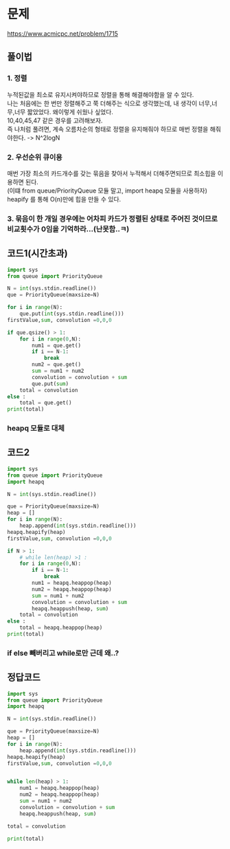 # 문제
https://www.acmicpc.net/problem/1715

## 풀이법
### 1. 정렬
누적된값을 최소로 유지시켜야하므로 정렬을 통해 해결해야함을 알 수 있다.   
나는 처음에는 한 번만 정렬해주고 쭉 더해주는 식으로 생각했는데, 내 생각이 너무,너무,너무 짧았었다.  왜이렇게 쉬웠나 싶었다.    
10,40,45,47 같은 경우를 고려해보자.   
즉 나처럼 풀려면, 계속 오름차순의 형태로 정렬을 유지해줘야 하므로 매번 정렬을 해줘야한다. -> N^2logN    
### 2. 우선순위 큐이용
매번 가장 최소의 카드개수를 갖는 묶음을 찾아서 누적해서 더해주면되므로 최소힙을 이용하면 된다.    
(이떄 from queue/PriorityQueue 모듈 말고, import heapq 모듈을 사용하자)    
heapify 를 통해 O(n)만에 힙을 만들 수 있다.   
### 3. 묶음이 한 개일 경우에는 어차피 카드가 정렬된 상태로 주어진 것이므로 비교횟수가 0임을 기억하라...(난못함..ㅋ)

## 코드1(시간초과)
```python
import sys
from queue import PriorityQueue

N = int(sys.stdin.readline())
que = PriorityQueue(maxsize=N)

for i in range(N):
    que.put(int(sys.stdin.readline()))
firstValue,sum, convolution =0,0,0

if que.qsize() > 1:
    for i in range(0,N):
        num1 = que.get()
        if i == N-1:
            break
        num2 = que.get()
        sum = num1 + num2
        convolution = convolution + sum
        que.put(sum)
    total = convolution 
else :
    total = que.get()
print(total)

```
### heapq 모듈로 대체
## 코드2
```python
import sys
from queue import PriorityQueue
import heapq

N = int(sys.stdin.readline())

que = PriorityQueue(maxsize=N)
heap = []
for i in range(N):
    heap.append(int(sys.stdin.readline()))
heapq.heapify(heap)
firstValue,sum, convolution =0,0,0

if N > 1:
    # while len(heap) >1 :
    for i in range(0,N):
        if i == N-1:
            break
        num1 = heapq.heappop(heap)
        num2 = heapq.heappop(heap)
        sum = num1 + num2
        convolution = convolution + sum
        heapq.heappush(heap, sum)
    total = convolution 
else :
    total = heapq.heappop(heap)
print(total)
```
### if else 빼버리고 while로만 근데 왜..?
## 정답코드
```python
import sys
from queue import PriorityQueue
import heapq

N = int(sys.stdin.readline())

que = PriorityQueue(maxsize=N)
heap = []
for i in range(N):
    heap.append(int(sys.stdin.readline()))
heapq.heapify(heap)
firstValue,sum, convolution =0,0,0


while len(heap) > 1:
    num1 = heapq.heappop(heap)
    num2 = heapq.heappop(heap)
    sum = num1 + num2
    convolution = convolution + sum
    heapq.heappush(heap, sum)

total = convolution 

print(total)
```

